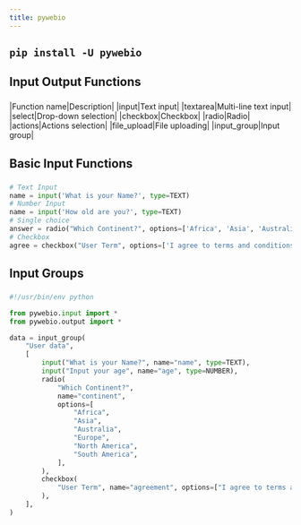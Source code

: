 ```yaml
---
title: pywebio
---
```


## `pip install -U pywebio`
## **Input Output Functions**
### 
|Function name|Description| 
|input|Text input| 
|textarea|Multi-line text input| 
|select|Drop-down selection| 
|checkbox|Checkbox| 
|radio|Radio| 
|actions|Actions selection| 
|file_upload|File uploading| 
|input_group|Input group|
## **Basic Input Functions**
###
```python
# Text Input
name = input('What is your Name?', type=TEXT)
# Number Input
name = input('How old are you?', type=TEXT)
# Single choice
answer = radio("Which Continent?", options=['Africa', 'Asia', 'Australia', 'Europe', 'North America', 'South America'])
# Checkbox
agree = checkbox("User Term", options=['I agree to terms and conditions'])
```
## **Input Groups**
### 
```python
#!/usr/bin/env python

from pywebio.input import *
from pywebio.output import *

data = input_group(
    "User data",
    [
        input("What is your Name?", name="name", type=TEXT),
        input("Input your age", name="age", type=NUMBER),
        radio(
            "Which Continent?",
            name="continent",
            options=[
                "Africa",
                "Asia",
                "Australia",
                "Europe",
                "North America",
                "South America",
            ],
        ),
        checkbox(
            "User Term", name="agreement", options=["I agree to terms and conditions"]
        ),
    ],
)
```
##
